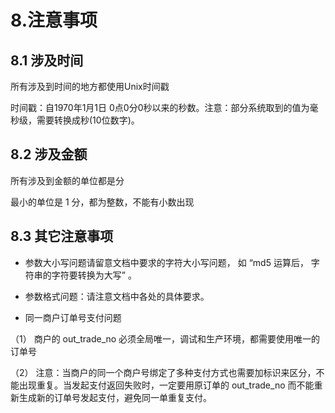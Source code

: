 # 8.注意事项


## 8.1 涉及时间

所有涉及到时间的地方都使用Unix时间戳

时间戳：自1970年1月1日 0点0分0秒以来的秒数。注意：部分系统取到的值为毫秒级，需要转换成秒(10位数字)。


## 8.2 涉及金额

所有涉及到金额的单位都是分

最小的单位是 1 分，都为整数，不能有小数出现

## 8.3 其它注意事项

* 参数大小写问题请留意文档中要求的字符大小写问题， 如 “md5 运算后， 字符串的字符要转换为大写” 。

* 参数格式问题：请注意文档中各处的具体要求。

* 同一商户订单号支付问题

（1） 商户的 out_trade_no 必须全局唯一，调试和生产环境，都需要使用唯一的订单号

（2） 注意：当商户的同一个商户号绑定了多种支付方式也需要加标识来区分，不能出现重复。当发起支付返回失败时，一定要用原订单的 out_trade_no 而不能重新生成新的订单号发起支付，避免同一单重复支付。

